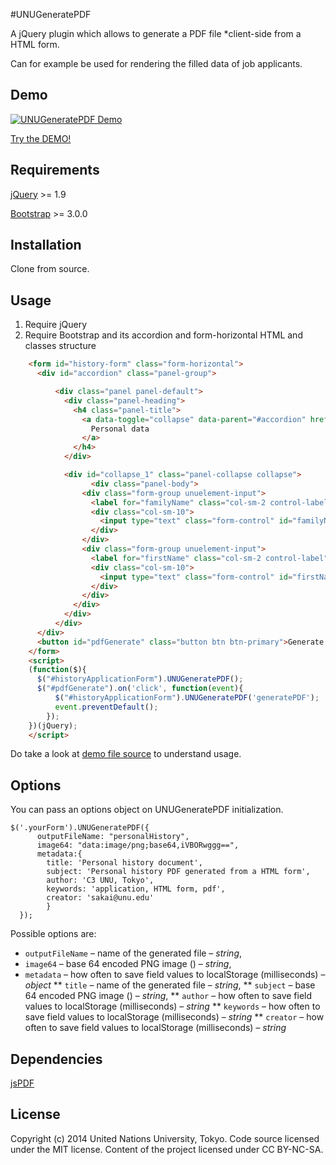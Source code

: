 #UNUGeneratePDF

A jQuery plugin which allows to generate a PDF file *client-side from a HTML form.

Can for example be used for rendering the filled data of job applicants.

## Demo

[![UNUGeneratePDF Demo](http://unucenter.github.io/UNUGeneratePDF/demo.png)](http://unucenter.github.io/UNUGeneratePDF/)

[Try the DEMO!](http://unucenter.github.io/UNUGeneratePDF/index.html)

## Requirements

[jQuery](http://jquery.com/) >= 1.9

[Bootstrap](http://getbootstrap.com/) >= 3.0.0

## Installation

Clone from source.

## Usage
1. Require jQuery
2. Require Bootstrap and its accordion and form-horizontal HTML and classes structure 

```html
    <form id="history-form" class="form-horizontal">
      <div id="accordion" class="panel-group">

          <div class="panel panel-default">
            <div class="panel-heading">
              <h4 class="panel-title">
                <a data-toggle="collapse" data-parent="#accordion" href="#collapse_1">
                  Personal data
                </a>
              </h4>
            </div>

            <div id="collapse_1" class="panel-collapse collapse">
                  <div class="panel-body">
                <div class="form-group unuelement-input">
                  <label for="familyName" class="col-sm-2 control-label">Family name</label>
                  <div class="col-sm-10">
                    <input type="text" class="form-control" id="familyName">
                  </div>
                </div>
                <div class="form-group unuelement-input">
                  <label for="firstName" class="col-sm-2 control-label">First name</label>
                  <div class="col-sm-10">
                    <input type="text" class="form-control" id="firstName">
                  </div>
                </div>
              </div>
            </div>
          </div>
      </div>
      <button id="pdfGenerate" class="button btn btn-primary">Generate pdf</button>
    </form>
    <script>
    (function($){
      $("#historyApplicationForm").UNUGeneratePDF();
      $("#pdfGenerate").on('click', function(event){
          $("#historyApplicationForm").UNUGeneratePDF('generatePDF');
          event.preventDefault();
        });
    })(jQuery);
    </script>
```

Do take a look at [demo file source](http://unucenter.github.io/UNUGeneratePDF/index.html) to understand usage.

## Options

You can pass an options object on UNUGeneratePDF initialization.

    $('.yourForm').UNUGeneratePDF({
          outputFileName: "personalHistory",
          image64: "data:image/png;base64,iVBORwggg==",
          metadata:{
            title: 'Personal history document',
            subject: 'Personal history PDF generated from a HTML form',
            author: 'C3 UNU, Tokyo',
            keywords: 'application, HTML form, pdf',
            creator: 'sakai@unu.edu'
            }
      });

Possible options are:

* `outputFileName` – name of the generated file – *string*,
* `image64` – base 64 encoded PNG image () – *string*,
* `metadata` – how often to save field values to localStorage (milliseconds) – *object*
  ** `title` – name of the generated file – *string*,
  ** `subject` – base 64 encoded PNG image () – *string*,
  ** `author` – how often to save field values to localStorage (milliseconds) – *string*
  ** `keywords` – how often to save field values to localStorage (milliseconds) – *string*
  ** `creator` – how often to save field values to localStorage (milliseconds) – *string*


## Dependencies
[jsPDF](https://github.com/MrRio/jsPDF)

## License
Copyright (c) 2014 United Nations University, Tokyo.
Code source licensed under the MIT license.
Content of the project licensed under CC BY-NC-SA.  
